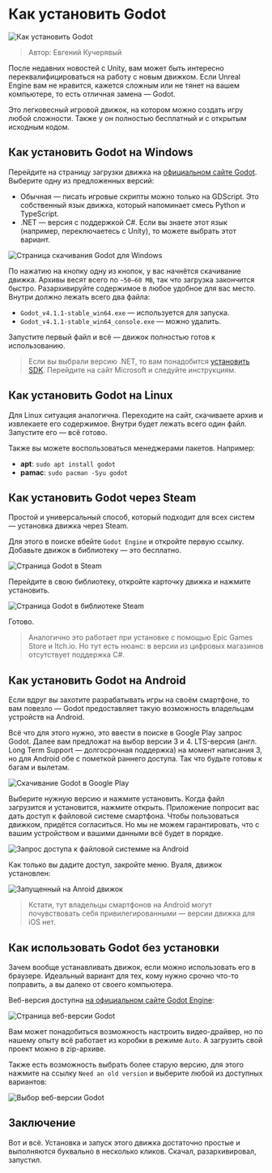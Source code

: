 # Как установить Godot

![Как установить Godot](cover.jpg)

> Автор: Евгений Кучерявый

После недавних новостей с Unity, вам может быть интересно переквалифицироваться на работу с новым движком. Если Unreal Engine вам не нравится, кажется сложным или не тянет на вашем компьютере, то есть отличная замена — Godot.

Это легковесный игровой движок, на котором можно создать игру любой сложности. Также у он полностью бесплатный и с открытым исходным кодом.

## Как установить Godot на Windows

Перейдите на страницу загрузки движка на [официальном сайте Godot](https://godotengine.org/download/windows/). Выберите одну из предложенных версий:

- Обычная — писать игровые скрипты можно только на GDScript. Это собственный язык движка, который напоминает смесь Python и TypeScript.
- .NET — версия с поддержкой C#. Если вы знаете этот язык (например, переключаетесь с Unity), то можете выбрать этот вариант.

![Страница скачивания Godot для Windows](godot_windows.jpg)

По нажатию на кнопку одну из кнопок, у вас начнётся скачивание движка. Архивы весят всего по `~50—60 MB`, так что загрузка закончится быстро. Разархивируйте содержимое в любое удобное для вас место. Внутри должно лежать всего два файла:

- `Godot_v4.1.1-stable_win64.exe` — используется для запуска.
- `Godot_v4.1.1-stable_win64_console.exe` — можно удалить.

Запустите первый файл и всё — движок полностью готов к использованию.

> Если вы выбрали версию .NET, то вам понадобится [установить SDK](https://dotnet.microsoft.com/en-us/download). Перейдите на сайт Microsoft и следуйте инструкциям.

## Как установить Godot на Linux

Для Linux ситуация аналогична. Переходите на сайт, скачиваете архив и извлекаете его содержимое. Внутри будет лежать всего один файл. Запустите его — всё готово.

Также вы можете воспользоваться менеджерами пакетов. Например:

- **apt**: `sudo apt install godot`
- **pamac**: `sudo pacman -Syu godot`

## Как установить Godot через Steam

Простой и универсальный способ, который подходит для всех систем — установка движка через Steam.

Для этого в поиске вбейте `Godot Engine` и откройте первую ссылку. Добавьте движок в библиотеку — это бесплатно.

![Страница Godot в Steam](godot_steam_page.jpg)

Перейдите в свою библиотеку, откройте карточку движка и нажмите установить.

![Страница Godot в библиотеке Steam](godot_steam_library.jpg)

Готово.

> Аналогично это работает при установке с помощью Epic Games Store и Itch.io. Но тут есть нюанс: в версии из цифровых магазинов отсутствует поддержка C#.

## Как установить Godot на Android

Если вдруг вы захотите разрабатывать игры на своём смартфоне, то вам повезло — Godot предоставляет такую возможность владельцам устройств на Android.

Всё что для этого нужно, это ввести в поиске в Google Play запрос Godot. Далее вам предложат на выбор версии 3 и 4. LTS-версия (англ. Long Term Support — долгосрочная поддержка) на момент написания 3, но для Android обе с пометкой раннего доступа. Так что будьте готовы к багам и вылетам.

![Скачивание Godot в Google Play](godot_android_store.jpg)

Выберите нужную версию и нажмите установить. Когда файл загрузится и установится, нажмите открыть. Приложение попросит вас дать доступ к файловой системе смартфона. Чтобы пользоваться движком, придётся согласиться. Но мы не можем гарантировать, что с вашим устройством и вашими данными всё будет в порядке.

![Запрос доступа к файловой системме на Android](godot_android_access.jpg)

Как только вы дадите доступ, закройте меню. Вуаля, движок установлен:

![Запущенный на Anroid движок](godot_android_editor.jpg)

> Кстати, тут владельцы смартфонов на Android могут почувствовать себя привилегированными — версии движка для iOS нет.

## Как использовать Godot без установки

Зачем вообще устанавливать движок, если можно использовать его в браузере. Идеальный вариант для тех, кому нужно срочно что-то поправить, а вы далеко от своего компьютера.

Веб-версия доступна [на официальном сайте Godot Engine](https://editor.godotengine.org/releases/4.1.1.stable/godot.editor.html):

![Страница веб-версии Godot](godot_web.png)

Вам может понадобиться возможность настроить видео-драйвер, но по нашему опыту всё работает из коробки в режиме `Auto`. А загрузить свой проект можно в zip-архиве.

Также есть возможность выбрать более старую версию, для этого нажмите на ссылку `Need an old version` и выберите любой из доступных вариантов:

![Выбор веб-версии Godot](godot_web_versions.png)

## Заключение

Вот и всё. Установка и запуск этого движка достаточно простые и выполняются буквально в несколько кликов. Скачал, разархивировал, запустил.
